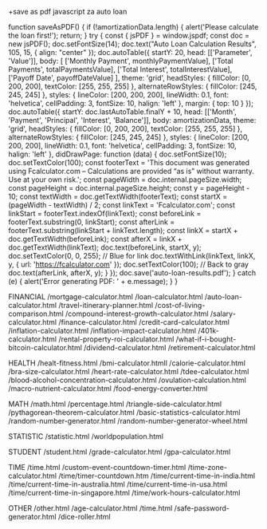 +save as pdf javascript za auto loan 

   function saveAsPDF() {
            if (!amortizationData.length) {
                alert('Please calculate the loan first!');
                return;
            }
            try {
                const { jsPDF } = window.jspdf;
                const doc = new jsPDF();
                doc.setFontSize(14);
                doc.text("Auto Loan Calculation Results", 105, 15, { align: "center" });
                doc.autoTable({
                    startY: 20,
                    head: [['Parameter', 'Value']],
                    body: [
                        ['Monthly Payment', monthlyPaymentValue],
                        ['Total Payments', totalPaymentsValue],
                        ['Total Interest', totalInterestValue],
                        ['Payoff Date', payoffDateValue]
                    ],
                    theme: 'grid',
                    headStyles: { fillColor: [0, 200, 200], textColor: [255, 255, 255] },
                    alternateRowStyles: { fillColor: [245, 245, 245] },
                    styles: { lineColor: [200, 200, 200], lineWidth: 0.1, font: 'helvetica', cellPadding: 3, fontSize: 10, halign: 'left' },
                    margin: { top: 10 }
                });
                doc.autoTable({
                    startY: doc.lastAutoTable.finalY + 10,
                    head: [['Month', 'Payment', 'Principal', 'Interest', 'Balance']],
                    body: amortizationData,
                    theme: 'grid',
                    headStyles: { fillColor: [0, 200, 200], textColor: [255, 255, 255] },
                    alternateRowStyles: { fillColor: [245, 245, 245] },
                    styles: { lineColor: [200, 200, 200], lineWidth: 0.1, font: 'helvetica', cellPadding: 3, fontSize: 10, halign: 'left' },
                    didDrawPage: function (data) {
                        doc.setFontSize(10);
                        doc.setTextColor(100);
                        const footerText = 'This document was generated using Fcalculator.com – Calculations are provided “as is” without warranty. Use at your own risk.';
                        const pageWidth = doc.internal.pageSize.width;
                        const pageHeight = doc.internal.pageSize.height;
                        const y = pageHeight - 10;
                        const textWidth = doc.getTextWidth(footerText);
                        const startX = (pageWidth - textWidth) / 2;
                        const linkText = 'Fcalculator.com';
                        const linkStart = footerText.indexOf(linkText);
                        const beforeLink = footerText.substring(0, linkStart);
                        const afterLink = footerText.substring(linkStart + linkText.length);
                        const linkX = startX + doc.getTextWidth(beforeLink);
                        const afterX = linkX + doc.getTextWidth(linkText);
                        doc.text(beforeLink, startX, y);
                        doc.setTextColor(0, 0, 255); // Blue for link
                        doc.textWithLink(linkText, linkX, y, { url: 'https://fcalculator.com' });
                        doc.setTextColor(100); // Back to gray
                        doc.text(afterLink, afterX, y);
                    }
                });
                doc.save('auto-loan-results.pdf');
            } catch (e) {
                alert('Error generating PDF: ' + e.message);
            }
        }



FINANCIAL 
/mortgage-calculator.html
/loan-calculator.html
/auto-loan-calculator.html
/travel-itinerary-planner.html
/cost-of-living-comparison.html
/compound-interest-growth-calculator.html
/salary-calculator.html
/finance-calculator.html
/credit-card-calculator.html
/inflation-calculator.html
/inflation-impact-calculator.html
/401k-calculator.html
/rental-property-roi-calculator.html
/what-if-i-bought-bitcoin-calculator.html
/dividend-calculator.html
/retirement-calculator.html

HEALTH /healt-fitness.html
/bmi-calculator.htmll
/calorie-calculator.html
/bra-size-calculator.html
/heart-rate-calculator.html
/tdee-calculator.html
/blood-alcohol-concentration-calculator.html
/ovulation-calculation.html
/macro-nutrient-calculator.html
/food-energy-converter.html

MATH /math.html
/percentage.html
/triangle-side-calculator.html
/pythagorean-theorem-calculator.html
/basic-statistics-calculator.html
/random-number-generator.html
/random-number-generator-wheel.html

STATISTIC /statistic.html
/worldpopulation.html

STUDENT /student.html
/grade-calculator.html
/gpa-calculator.html

TIME /time.html
/custom-event-countdown-timer.html
/time-zone-calculator.html
/time/timer-countdown.htm
/time/current-time-in-india.html
/time/current-time-in-australia.html
/time/current-time-in-usa.html
/time/current-time-in-singapore.html
/time/work-hours-calculator.html

OTHER /other.html
/age-calculator.html
/time.html
/safe-password-generator.html
/dice-roller.html


